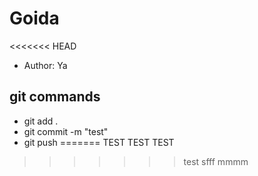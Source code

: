 # Goida
<<<<<<< HEAD

- Author: Ya

## git commands
- git add .
- git commit -m "test"
- git push
=======
TEST TEST TEST
>>>>>>> test
sfff
mmmm
